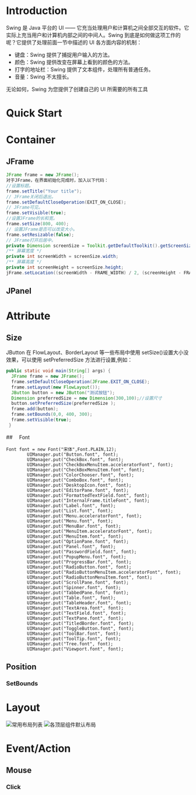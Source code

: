 # Introduction

Swing 是 Java 平台的 UI —— 它充当处理用户和计算机之间全部交互的软件。它实际上充当用户和计算机内部之间的中间人。Swing 到底是如何做这项工作的呢？它提供了处理前面一节中描述的 UI 各方面内容的机制：

- 键盘：Swing 提供了捕捉用户输入的方法。
- 颜色：Swing 提供改变在屏幕上看到的颜色的方法。
- 打字的地址栏：Swing 提供了文本组件，处理所有普通任务。
- 音量：Swing 不太擅长。

无论如何，Swing 为您提供了创建自己的 UI 所需要的所有工具

# Quick Start

# Container

## JFrame

```java
JFrame frame = new JFrame();
对于JFrame，在界面初始化完成时，加入以下代码：
//设置标题。
frame.setTitle("Your title");
// JFrame关闭后退出。
frame.setDefaultCloseOperation(EXIT_ON_CLOSE);
// JFrame可见。
frame.setVisible(true);
//设置JFrame的长和宽。
frame.setSize(800, 400);
// 设置JFrame是否可以改变大小。
frame.setResizable(false);
// JFrame打开后居中。
private Dimension screenSize = Toolkit.getDefaultToolkit().getScreenSize();
/** 屏幕宽度 */
private int screenWidth = screenSize.width;
/** 屏幕高度 */
private int screenHeight = screenSize.height;
jFrame.setLocation((screenWidth - FRAME_WIDTH) / 2, (screenHeight - FRAME_HEIGHT) / 2);
```

## JPanel

# Attribute

## Size

JButton 在 FlowLayout、BorderLayout 等一些布局中使用 setSize()设置大小没效果，可以使用 setPreferredSize 方法进行设置,例如：

```java
public static void main(String[] args) {
  JFrame frame = new JFrame();
  frame.setDefaultCloseOperation(JFrame.EXIT_ON_CLOSE);
  frame.setLayout(new FlowLayout());
  JButton button = new JButton("测试按钮");
  Dimension preferredSize = new Dimension(300,100);//设置尺寸
  button.setPreferredSize(preferredSize );
  frame.add(button);
  frame.setBounds(0,0, 400, 300);
  frame.setVisible(true);
 }
```

##　 Font

```
Font font = new Font("宋体",Font.PLAIN,12);
        UIManager.put("Button.font", font);
        UIManager.put("CheckBox.font", font);
        UIManager.put("CheckBoxMenuItem.acceleratorFont", font);
        UIManager.put("CheckBoxMenuItem.font", font);
        UIManager.put("ColorChooser.font", font);
        UIManager.put("ComboBox.font", font);
        UIManager.put("DesktopIcon.font", font);
        UIManager.put("EditorPane.font", font);
        UIManager.put("FormattedTextField.font", font);
        UIManager.put("InternalFrame.titleFont", font);
        UIManager.put("Label.font", font);
        UIManager.put("List.font", font);
        UIManager.put("Menu.acceleratorFont", font);
        UIManager.put("Menu.font", font);
        UIManager.put("MenuBar.font", font);
        UIManager.put("MenuItem.acceleratorFont", font);
        UIManager.put("MenuItem.font", font);
        UIManager.put("OptionPane.font", font);
        UIManager.put("Panel.font", font);
        UIManager.put("PasswordField.font", font);
        UIManager.put("PopupMenu.font", font);
        UIManager.put("ProgressBar.font", font);
        UIManager.put("RadioButton.font", font);
        UIManager.put("RadioButtonMenuItem.acceleratorFont", font);
        UIManager.put("RadioButtonMenuItem.font", font);
        UIManager.put("ScrollPane.font", font);
        UIManager.put("Spinner.font", font);
        UIManager.put("TabbedPane.font", font);
        UIManager.put("Table.font", font);
        UIManager.put("TableHeader.font", font);
        UIManager.put("TextArea.font", font);
        UIManager.put("TextField.font", font);
        UIManager.put("TextPane.font", font);
        UIManager.put("TitledBorder.font", font);
        UIManager.put("ToggleButton.font", font);
        UIManager.put("ToolBar.font", font);
        UIManager.put("ToolTip.font", font);
        UIManager.put("Tree.font", font);
        UIManager.put("Viewport.font", font);
```

## Position

### SetBounds

# Layout

![常用布局列表][1]
![各顶层组件默认布局][2]

# Event/Action

## Mouse

### Click

[1]: ./1429719148301.jpg '常用布局列表'
[2]: ./1429719112184.jpg '各顶层组件默认布局'
